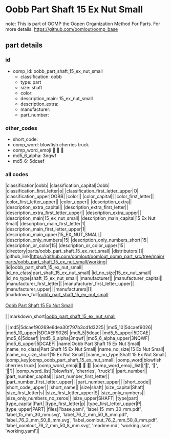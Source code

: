 # Oobb Part Shaft 15 Ex Nut Small  

note: This is part of OOMP the Oopen Organization Method For Parts. For more details: https://github.com/oomlout/oomp_base

##  part details





### id
* oomp_id: oobb_part_shaft_15_ex_nut_small
  * classification: oobb
  * type: part
  * size: shaft
  * color: 
  * description_main: 15_ex_nut_small
  * description_extra: 
  * manufacturer: 
  * part_number: 

### other_codes
* short_code: 
* oomp_word: blowfish cherries truck
* oomp_word_emoji :blowfish: :cherries: :truck:
* md5_6_alpha: 3nqwf
* md5_6: 5dcaef

### all codes 
|classification|oobb|
|classification_capital|Oobb|
|classification_first_letter|o|
|classification_first_letter_upper|O|
|classification_upper|OOBB|
|color||
|color_capital||
|color_first_letter||
|color_first_letter_upper||
|color_upper||
|description_extra||
|description_extra_capital||
|description_extra_first_letter||
|description_extra_first_letter_upper||
|description_extra_upper||
|description_main|15_ex_nut_small|
|description_main_capital|15 Ex Nut Small|
|description_main_first_letter|1|
|description_main_first_letter_upper|1|
|description_main_upper|15_EX_NUT_SMALL|
|description_only_numbers|15|
|description_only_numbers_short|15|
|description_or_color|15|
|description_or_color_upper|15|
|directory|parts/oobb_part_shaft_15_ex_nut_small|
|distributors|[]|
|github_link|https://github.com/oomlout/oomlout_oomp_part_src/tree/main/parts/oobb_part_shaft_15_ex_nut_small/working|
|id|oobb_part_shaft_15_ex_nut_small|
|id_no_class|part_shaft_15_ex_nut_small|
|id_no_size|15_ex_nut_small|
|id_no_type|shaft_15_ex_nut_small|
|manufacturer||
|manufacturer_capital||
|manufacturer_first_letter||
|manufacturer_first_letter_upper||
|manufacturer_upper||
|manufacturers|[]|
|markdown_full|[oobb_part_shaft_15_ex_nut_small](https://github.com/oomlout/oomlout_oomp_part_src/tree/main/parts/oobb_part_shaft_15_ex_nut_small/working)<br>[](https://github.com/oomlout/oomlout_oomp_part_src/tree/main/parts/oobb_part_shaft_15_ex_nut_small/working)<br>[Oobb Part Shaft 15 Ex Nut Small](https://github.com/oomlout/oomlout_oomp_part_src/tree/main/parts/oobb_part_shaft_15_ex_nut_small/working)<br><br>|
|markdown_short|[oobb_part_shaft_15_ex_nut_small](https://github.com/oomlout/oomlout_oomp_part_src/tree/main/parts/oobb_part_shaft_15_ex_nut_small/working)<br><br>|
|md5|5dcaef90269e6dea30f797b3cd1d3225|
|md5_10|5dcaef9026|
|md5_10_upper|5DCAEF9026|
|md5_5|5dcae|
|md5_5_upper|5DCAE|
|md5_6|5dcaef|
|md5_6_alpha|3nqwf|
|md5_6_alpha_upper|3NQWF|
|md5_6_upper|5DCAEF|
|name|Oobb Part Shaft 15 Ex Nut Small|
|name_no_class|Part Shaft 15 Ex Nut Small|
|name_no_size|15 Ex Nut Small|
|name_no_size_short|15 Ex Nut Small|
|name_no_type|Shaft 15 Ex Nut Small|
|oomp_key|oomp_oobb_part_shaft_15_ex_nut_small|
|oomp_word|blowfish cherries truck|
|oomp_word_emoji|:blowfish: :cherries: :truck:|
|oomp_word_emoji_list|[':blowfish:', ':cherries:', ':truck:']|
|oomp_word_list|['blowfish', 'cherries', 'truck']|
|part_number||
|part_number_capital||
|part_number_first_letter||
|part_number_first_letter_upper||
|part_number_upper||
|short_code||
|short_code_upper||
|short_name||
|size|shaft|
|size_capital|Shaft|
|size_first_letter|s|
|size_first_letter_upper|S|
|size_only_numbers||
|size_only_numbers_no_zeros||
|size_upper|SHAFT|
|type|part|
|type_capital|Part|
|type_first_letter|p|
|type_first_letter_upper|P|
|type_upper|PART|
|files|['base.yaml', 'label_15_mm_30_mm.pdf', 'label_15_mm_30_mm.svg', 'label_76_2_mm_50_8_mm.pdf', 'label_76_2_mm_50_8_mm.svg', 'label_oomlout_76_2_mm_50_8_mm.pdf', 'label_oomlout_76_2_mm_50_8_mm.svg', 'readme.md', 'working.json', 'working.yaml']|
